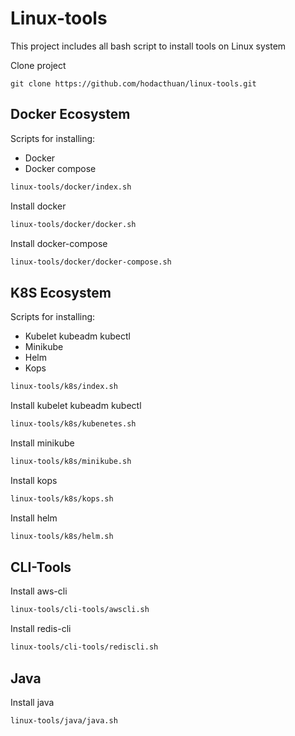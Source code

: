 # Linux-tools

This project includes all bash script to install tools on Linux system

Clone project

```
git clone https://github.com/hodacthuan/linux-tools.git
```

## Docker Ecosystem

Scripts for installing:

- Docker
- Docker compose

```bash
linux-tools/docker/index.sh
```

Install docker

```bash
linux-tools/docker/docker.sh
```

Install docker-compose

```bash
linux-tools/docker/docker-compose.sh
```

## K8S Ecosystem

Scripts for installing:

- Kubelet kubeadm kubectl
- Minikube
- Helm
- Kops

```bash
linux-tools/k8s/index.sh
```

Install kubelet kubeadm kubectl

```bash
linux-tools/k8s/kubenetes.sh
```

Install minikube

```bash
linux-tools/k8s/minikube.sh
```

Install kops

```bash
linux-tools/k8s/kops.sh
```

Install helm

```bash
linux-tools/k8s/helm.sh
```

## CLI-Tools

Install aws-cli

```bash
linux-tools/cli-tools/awscli.sh
```

Install redis-cli

```bash
linux-tools/cli-tools/rediscli.sh
```

## Java

Install java

```bash
linux-tools/java/java.sh
```
